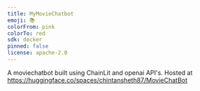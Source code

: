 ```yaml
---
title: MyMovieChatbot
emoji: 📚
colorFrom: pink
colorTo: red
sdk: docker
pinned: false
license: apache-2.0
---
```


A moviechatbot built using ChainLit and openai API's. Hosted at https://huggingface.co/spaces/chintansheth87/MovieChatBot
